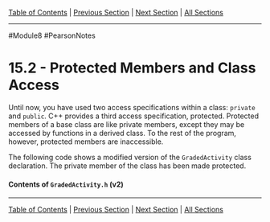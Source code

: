 [Table of Contents](/README.md) | [Previous Section](15.1%20-%20What%20is%20Inheritance.md) | [Next Section](15.3%20-%20Constructors%20and%20Destructors%20in%20Base%20and%20Derived%20Classes.md) | [All Sections](/Module%208/Pearson%20Notes/)
***
#Module8 #PearsonNotes
# 15.2 - Protected Members and Class Access
Until now, you have used two access specifications within a class: `private` ﻿and `public`. C++ provides a third access specification, protected. Protected members of a base class are like private members, except they may be accessed by functions in a derived class. To the rest of the program, however, protected members are inaccessible.

The following code shows a modified version of the `GradedActivity` class declaration. The private member of the class has been made protected. 

#### Contents of `GradedActivity.h` (v2)
***
[Table of Contents](/README.md) | [Previous Section](15.1%20-%20What%20is%20Inheritance.md) | [Next Section](15.3%20-%20Constructors%20and%20Destructors%20in%20Base%20and%20Derived%20Classes.md) | [All Sections](/Module%208/Pearson%20Notes/)